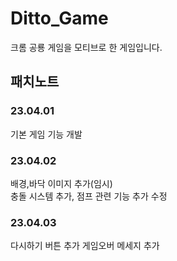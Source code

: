 # Ditto_Game
크롬 공룡 게임을 모티브로 한 게임입니다.

## 패치노트
### 23.04.01
기본 게임 기능 개발

### 23.04.02
배경,바닥 이미지 추가(임시)  
충돌 시스템 추가, 점프 관련 기능 추가 수정

### 23.04.03
다시하기 버튼 추가
게임오버 메세지 추가